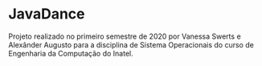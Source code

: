 # JavaDance

Projeto realizado no primeiro semestre de 2020 por Vanessa Swerts e Alexânder Augusto para a disciplina de Sistema Operacionais do curso de Engenharia da Computação do Inatel.

